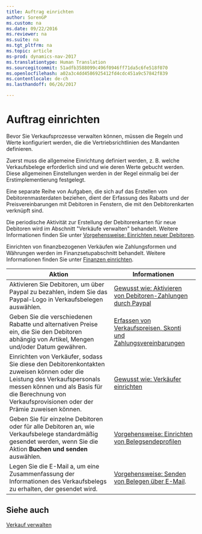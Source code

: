 ```yaml
---
title: Auftrag einrichten
author: SorenGP
ms.custom: na
ms.date: 09/22/2016
ms.reviewer: na
ms.suite: na
ms.tgt_pltfrm: na
ms.topic: article
ms-prod: dynamics-nav-2017
ms.translationtype: Human Translation
ms.sourcegitcommit: 51adfb3588099c496f0946ff71da5c6fe518f070
ms.openlocfilehash: a02a3c4dd4586925412fd4cdc451a9c57842f839
ms.contentlocale: de-ch
ms.lasthandoff: 06/26/2017

---
```


# <a name="set-up-sales"></a>Auftrag einrichten

Bevor Sie Verkaufsprozesse verwalten können, müssen die Regeln und Werte konfiguriert werden, die die Vertriebsrichtlinien des Mandanten definieren.

Zuerst muss die allgemeine Einrichtung definiert werden, z. B. welche Verkaufsbelege erforderlich sind und wie deren Werte gebucht werden. Diese allgemeinen Einstellungen werden in der Regel einmalig bei der Erstimplementierung festgelegt.

Eine separate Reihe von Aufgaben, die sich auf das Erstellen von Debitorenmasterdaten beziehen, dient der Erfassung des Rabatts und der Preisvereinbarungen mit Debitoren in Fenstern, die mit den Debitorenkarten verknüpft sind.

Die periodische Aktivität zur Erstellung der Debitorenkarten für neue Debitoren wird im Abschnitt "Verkäufe verwalten" behandelt. Weitere Informationen finden Sie unter [Vorgehensweise: Einrichten neuer Debitoren](sales-how-register-new-customers.md).

Einrichten von finanzbezogenen Verkäufen wie Zahlungsformen und Währungen werden im Finanzsetupabschnitt behandelt. Weitere Informationen finden Sie unter [Finanzen einrichten](finance-setup-setup-finance-setup.md).

|Aktion |Informationen |
|---|----|
|Aktivieren Sie Debitoren, um über Paypal zu bezahlen, indem Sie das Paypal-Logo in Verkaufsbelegen auswählen.|[Gewusst wie: Aktivieren von Debitoren-Zahlungen durch Paypal](sales-how-enable-customer-payments-paypal.md)|
|Geben Sie die verschiedenen Rabatte und alternativen Preise ein, die Sie den Debitoren abhängig von Artikel, Mengen und/oder Datum gewähren.|[Erfassen von Verkaufspreisen, Skonti und Zahlungsvereinbarungen](sales-how-record-sales-price-discount-payment-agreements.md)|
|Einrichten von Verkäufer, sodass Sie diese den Debitorenkontakten zuweisen können oder die Leistung des Verkaufspersonals messen können und als Basis für die Berechnung von Verkaufsprovisionen oder der Prämie zuweisen können.|[Gewusst wie: Verkäufer einrichten](sales-how-setup-salespeople.md)|
|Geben Sie für einzelne Debitoren oder für alle Debitoren an, wie Verkaufsbelege standardmäßig gesendet werden, wenn Sie die Aktion **Buchen und senden** auswählen.|[Vorgehensweise: Einrichten von Belegsendeprofilen](sales-how-setup-document-send-profiles.md)|
|Legen Sie die E-Mail a, um eine Zusammenfassung der Informationen des Verkaufsbelegs zu erhalten, der gesendet wird.|[Vorgehensweise: Senden von Belegen über E-Mail](ui-how-send-documents-email.md).|

## <a name="see-also"></a>Siehe auch  
[Verkauf verwalten](sales-manage-sales.md)

